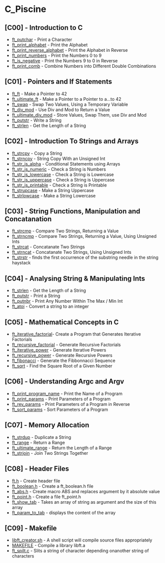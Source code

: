 # C_Piscine

##
## [C00] - Introduction to C
- [ft_putchar](https://github.com/#)				 - Print a Character
- [ft_print_alphabet](https://github.com/#) 		- Print the Alphabet
- [ft_print_reverse_alphabet](https://github.com/#) - Print the Alphabet in Reverse
- [ft_print_numbers](https://github.com/#) 			- Print the Numbers 0 to 9
- [ft_is_negative](https://github.com/#)		 	- Print the Numbers 9 to 0 in Reverse
- [ft_print_comb](https://github.com/#)				- Combine Numbers into Different Double Combinations
##
## [C01] - Pointers and If Statements
- [ft_ft](https://github.com/#)					- Make a Pointer to 42
- [ft_ultimate_ft](https://github.com/#) 		- Make a Pointer to a Pointer to a...to 42
- [ft_swap](https://github.com/#) 				- Swap Two Values, Using a Temporary Variable
- [ft_div_mod](https://github.com/#) 			- Use Div and Mod to Return a Value
- [ft_ultimate_div_mod](https://github.com/#) 	- Store Values, Swap Them, use Div and Mod
- [ft_putstr](https://github.com/#) 			- Write a String
- [ft_strlen](https://github.com/#) 			- Get the Length of a String
##
## [C02] - Introduction To Strings and Arrays
- [ft_strcpy](https://github.com/#) 			- Copy a String
- [ft_strncpy](https://github.com/#) 			- String Copy With an Unsigned Int
- [ft_str_is_alpha](https://github.com/#) 		- Conditional Statements using Arrays
- [ft_str_is_numeric](https://github.com/#) 	- Check a String is Numbers
- [ft_str_is_lowercase](https://github.com/#) 	- Check a String is Lowercase
- [ft_str_is_uppercase](https://github.com/#) 	- Check a String is Uppercase
- [ft_str_is_printable](https://github.com/#) 	- Check a String is Printable
- [ft_strupcase](https://github.com/#)			- Make a String Uppercase
- [ft_strlowcase](https://github.com/#) 		- Make a String Lowercase
##
## [C03] - String Functions, Manipulation and Concatanation
- [ft_strcmp](https://github.com/#)				- Compare Two Strings, Returning a Value
- [ft_strncmp](https://github.com/#) 			- Compare Two Strings, Returning a Value, Using Unsigned Ints
- [ft_strcat](https://github.com/#) 			- Concatanate Two Strings
- [ft_strncat](https://github.com/#) 			- Concatanate Two Strings, Using Unsigned Ints
- [ft_strstr](https://github.com/#) 			- finds the first occurrence of the substring needle in the string haystack
##
## [C04] - Analysing String & Manipulating Ints
- [ft_strlen](https://github.com/#) 			- Get the Length of a String
- [ft_putstr](https://github.com/#) 			- Print a String
- [ft_putnbr](https://github.com/#) 			- Print Any Number Within The Max / Min Int
- [ft_atoi](https://github.com/#) 				- Convert a string to an integer
##
## [C05] - Mathematical Concepts in C
- [ft_iterative_factorial](https://github.com/#)- Create a Program that Generates Iterative Factorials
- [ft_recursive_factorial](https://github.com/#) - Generate Recursive Factorials
- [ft_iterative_power](https://github.com/#) 	- Generate Iterative Powers
- [ft_recursive_power](https://github.com/#) 	- Generate Recursive Powers
- [ft_fibonacci](https://github.com/#) 			- Generate the Fibbonnacci Sequence
- [ft_sqrt](https://github.com/#) 				- Find the Square Root of a Given Number
##
## [C06] - Understanding Argc and Argv
- [ft_print_program_name](https://github.com/#)	- Print the Name of a Program
- [ft_print_params](https://github.com/#) 		- Print Parameters of a Program
- [ft_rev_params](https://github.com/#) 		- Print Parameters of a Program in Reverse
- [ft_sort_params](https://github.com/#) 		- Sort Parameters of a Program
##
## [C07] - Memory Allocation
- [ft_strdup](https://github.com/#)				- Duplicate a String
- [ft_range](https://github.com/#) 				- Return a Range
- [ft_ultimate_range](https://github.com/#) 	- Return the Length of a Range
- [ft_strjoin](https://github.com/#) 			- Join Two Strings Together
##
## [C08] - Header Files 
- [ft.h](https://github.com/#) 					- Create header file
- [ft_boolean.h](https://github.com/#) 			- Create a ft_boolean.h file
- [ft_abs.h](https://github.com/#) 				- Create macro ABS and replaces argument by it absolute value
- [ft_point.h](https://github.com/#) 			- Create a file ft_point.h
- [ft_show_tab](https://github.com/#) 			- Takes an array of string as argument and the size of this array
- [ft_param_to_tab](https://github.com/#) 		- displays the content of the array
##
## [C09] - Makefile  
- [libft_creator.sh](https://github.com/#) 	- A shell script will compile source files appropriately
- [MAKEFILE](https://github.com/#) 			- Compile a library libft.a
- [ft_spilt.c](https://github.com/#) 		- Slits a string of character depending onanother string of characters

